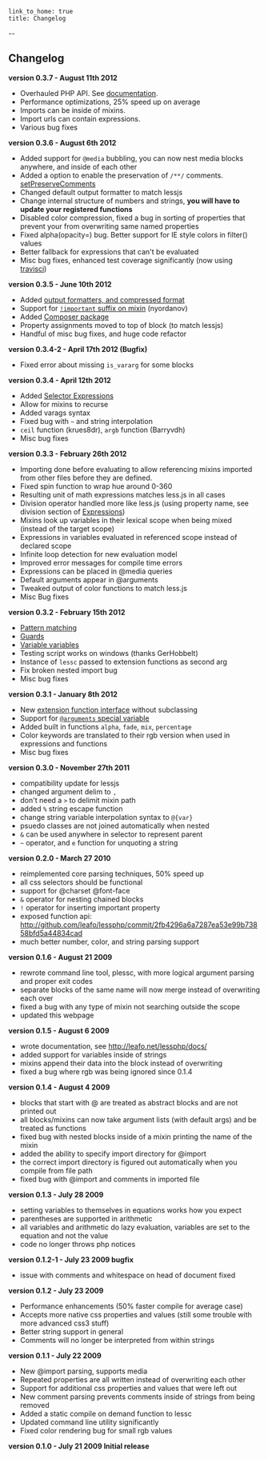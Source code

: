     link_to_home: true
    title: Changelog
--

## Changelog

<a name="v0.3.7"></a>
**version 0.3.7 - August 11th 2012**

* Overhauled PHP API. See [documentation](http://leafo.net/docs/#php_interface).
* Performance optimizations, 25% speed up on average
* Imports can be inside of mixins.
* Import urls can contain expressions.
* Various bug fixes


<a name="v0.3.6"></a>
**version 0.3.6 - August 6th 2012**

* Added support for `@media` bubbling, you can now nest media blocks anywhere, and inside of each other
* Added a option to enable the preservation of `/**/` comments. [setPreserveComments](http://leafo.net/lessphp/docs/#preserving_comments)
* Changed default output formatter to match lessjs
* Change internal structure of numbers and strings, **you will have to update your registered functions**
* Disabled color compression, fixed a bug in sorting of properties that prevent your from overwriting same named properties
* Fixed alpha(opacity=) bug. Better support for IE style colors in filter() values
* Better fallback for expressions that can't be evaluated
* Misc bug fixes, enhanced test coverage significantly (now using [travisci](http://travis-ci.org/#!/leafo/lessphp))

<a name="v0.3.5"></a>
**version 0.3.5 - June 10th 2012**

* Added [output formatters, and compressed format](http://leafo.net/lessphp/docs/#output_formatting)
* Support for [`!important` suffix on mixin](http://leafo.net/lessphp/docs/#important) (nyordanov)
* Added [Composer package](http://packagist.org/packages/leafo/lessphp)
* Property assignments moved to top of block (to match lessjs)
* Handful of misc bug fixes, and huge code refactor

<a name="v0.3.4-2"></a>
**version 0.3.4-2 - April 17th 2012 (Bugfix)**

* Fixed error about missing `is_vararg` for some blocks

<a name="v0.3.4"></a>
**version 0.3.4 - April 12th 2012**

* Added [Selector Expressions](http://leafo.net/lessphp/docs/#selector_expressions)
* Allow for mixins to recurse
* Added varags syntax
* Fixed bug with `~` and string interpolation
* `ceil` function (krues8dr), `argb` function (Barryvdh)
* Misc bug fixes

<a name="v0.3.3"></a>
**version 0.3.3 - February 26th 2012**

* Importing done before evaluating to allow referencing mixins imported
  from other files before they are defined.
* Fixed spin function to wrap hue around 0-360
* Resulting unit of math expressions matches less.js in all cases
* Division operator handled more like less.js (using property name,
  see division section of [Expressions](http://leafo.net/lessphp/docs/index.html#expressions))
* Mixins look up variables in their lexical scope when being mixed (instead of the target scope)
* Expressions in variables evaluated in referenced scope instead of declared scope
* Infinite loop detection for new evaluation model
* Improved error messages for compile time errors
* Expressions can be placed in @media queries
* Default arguments appear in @arguments
* Tweaked output of color functions to match less.js
* Misc Bug fixes


<a name="v0.3.2"></a>
**version 0.3.2 - February 15th 2012**

* [Pattern matching](http://leafo.net/lessphp/docs/index.html#pattern_matching)
* [Guards](http://leafo.net/lessphp/docs/index.html#guards)
* [Variable variables](http://leafo.net/lessphp/docs/index.html#variables)
* Testing script works on windows (thanks GerHobbelt)
* Instance of `lessc` passed to extension functions as second arg
* Fix broken nested import bug
* Misc bug fixes

<a name="v0.3.1"></a>
**version 0.3.1 - January 8th 2012**

* New [extension function
  interface](http://leafo.net/lessphp/docs/index.html#custom_functions) without
  subclassing
* Support for [`@arguments` special
  variable](http://leafo.net/lessphp/docs/index.html#arguments_variable)
* Added built in functions `alpha`, `fade`, `mix`, `percentage`
* Color keywords are translated to their rgb version when used in expressions
  and functions
* Misc bug fixes

<a name="v0.3.0"></a>
**version 0.3.0 - November 27th 2011**

* compatibility update for lessjs
* changed argument delim to `,`
* don't need a `>` to delimit mixin path
* added `%` string escape function
* change string variable interpolation syntax to `@{var}`
* psuedo classes are not joined automatically when nested
* `&` can be used anywhere in selector to represent parent
* `~` operator, and `e` function for unquoting a string

<a name="v0.2.0"></a>
**version 0.2.0 - March 27 2010**

-   reimplemented core parsing techniques, 50% speed up
-   all css selectors should be functional
-   support for @charset @font-face
-   `&` operator for nesting chained blocks
-   `!` operator for inserting important property
-   exposed function api: <http://github.com/leafo/lessphp/commit/2fb4296a6a7287ea53e99b73858bfd5a44834cad>
-   much better number, color, and string parsing support

<a name="v0.1.6"></a>
**version 0.1.6 - August 21 2009**

-   rewrote command line tool, plessc, with more logical argument
    parsing and proper exit codes
-   separate blocks of the same name will now merge instead of
    overwriting each over
-   fixed a bug with any type of mixin not searching outside the scope
-   updated this webpage

<a name="v0.1.5"></a>
**version 0.1.5 - August 6 2009**

-   wrote documentation, see <http://leafo.net/lessphp/docs/>
-   added support for variables inside of strings
-   mixins append their data into the block instead of overwriting
-   fixed a bug where rgb was being ignored since 0.1.4


<a name="v0.1.4"></a>
**version 0.1.4 - August 4 2009**

-   blocks that start with @ are treated as abstract blocks and are not
    printed out
-   all blocks/mixins can now take argument lists (with default args)
    and be treated as functions
-   fixed bug with nested blocks inside of a mixin printing the name of
    the mixin
-   added the ability to specify import directory for @import
-   the correct import directory is figured out automatically when you
    compile from file path
-   fixed bug with @import and comments in imported file

<a name="v0.1.3"></a>
**version 0.1.3 - July 28 2009**

-   setting variables to themselves in equations works how you expect
-   parentheses are supported in arithmetic
-   all variables and arithmetic do lazy evaluation, variables are set
    to the equation and not the value
-   code no longer throws php notices

<a name="v0.1.2-1"></a>
**version 0.1.2-1 - July 23 2009 bugfix**

-   issue with comments and whitespace on head of document fixed

<a name="v0.1.2"></a>
**version 0.1.2 - July 23 2009**

-   Performance enhancements (50% faster compile for average case)
-   Accepts more native css properties and values (still some trouble
    with more advanced css3 stuff)
-   Better string support in general
-   Comments will no longer be interpreted from within strings

<a name="v0.1.1"></a>
**version 0.1.1 - July 22 2009**

-   New @import parsing, supports media
-   Repeated properties are all written instead of overwriting each
    other
-   Support for additional css properties and values that were left out
-   New comment parsing prevents comments inside of strings from being
    removed
-   Added a static compile on demand function to lessc
-   Updated command line utility significantly
-   Fixed color rendering bug for small rgb values

<a name="v0.1.0"></a>
**version 0.1.0 - July 21 2009 Initial release**

